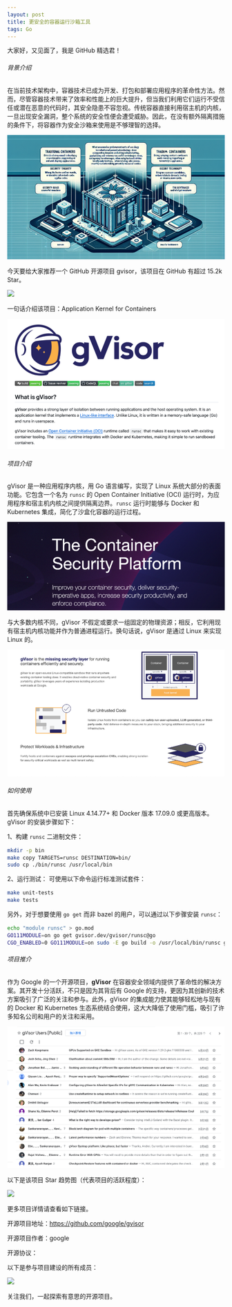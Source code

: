```yaml
---
layout: post
title: 更安全的容器运行沙箱工具
tags: Go
---
```


大家好，又见面了，我是 GitHub 精选君！

###### 背景介绍

在当前技术架构中，容器技术已成为开发、打包和部署应用程序的革命性方法。然而，尽管容器技术带来了效率和性能上的巨大提升，但当我们利用它们运行不受信任或潜在恶意的代码时，其安全隐患不容忽视。传统容器直接利用宿主机的内核，一旦出现安全漏洞，整个系统的安全性便会遭受威胁。因此，在没有额外隔离措施的条件下，将容器作为安全沙箱来使用是不够理智的选择。

![](https://raw.githubusercontent.com/ZhuPeng/pic/master/mac/compress_tmp-71f6072d6f5eec896a31ff71b411d07b.png)

今天要给大家推荐一个 GitHub 开源项目 gvisor，该项目在 GitHub 有超过 15.2k Star。

![](https://stats.deeptrain.net/repo/google/gvisor/?theme=light)

一句话介绍该项目：Application Kernel for Containers

![](https://raw.githubusercontent.com/ZhuPeng/pic/master/images/compress_image-20240630214108480.png)

###### 项目介绍

gVisor  是一种应用程序内核，用 Go 语言编写，实现了 Linux 系统大部分的表面功能。它包含一个名为 `runsc` 的 Open Container Initiative (OCI) 运行时，为应用程序和宿主机内核之间提供隔离边界。`runsc` 运行时能够与 Docker 和 Kubernetes 集成，简化了沙盒化容器的运行过程。

![](https://raw.githubusercontent.com/ZhuPeng/pic/master/images/compress_image-20240630214217582.png)

与大多数内核不同，gVisor 不假定或要求一组固定的物理资源；相反，它利用现有宿主机内核功能并作为普通进程运行。换句话说，gVisor 是通过 Linux 来实现 Linux 的。

![](https://raw.githubusercontent.com/ZhuPeng/pic/master/images/compress_image-20240630214249902.png)

###### 如何使用

首先确保系统中已安装 Linux 4.14.77+ 和 Docker 版本 17.09.0 或更高版本。gVisor 的安装步骤如下：

1、构建 `runsc` 二进制文件：

```sh
mkdir -p bin
make copy TARGETS=runsc DESTINATION=bin/
sudo cp ./bin/runsc /usr/local/bin
```

2、运行测试：
可使用以下命令运行标准测试套件：

```sh
make unit-tests
make tests
```

另外，对于想要使用 `go get` 而非 bazel 的用户，可以通过以下步骤安装 `runsc`：
   ```sh
echo "module runsc" > go.mod
GO111MODULE=on go get gvisor.dev/gvisor/runsc@go
CGO_ENABLED=0 GO111MODULE=on sudo -E go build -o /usr/local/bin/runsc gvisor.dev/gvisor/runsc
   ```

###### 项目推介

作为 Google 的一个开源项目，**gVisor** 在容器安全领域内提供了革命性的解决方案。其开发十分活跃，不只是因为其背后有 Google 的支持，更因为其创新的技术方案吸引了广泛的关注和参与。此外，gVisor 的集成能力使其能够轻松地与现有的 Docker 和 Kubernetes 生态系统结合使用，这大大降低了使用门槛，吸引了许多知名公司和用户的关注和采用。

![](https://raw.githubusercontent.com/ZhuPeng/pic/master/images/compress_image-20240630214716441.png)

以下是该项目 Star 趋势图（代表项目的活跃程度）：

![](https://api.star-history.com/svg?repos=google/gvisor&type=Timeline)

更多项目详情请查看如下链接。

开源项目地址：https://github.com/google/gvisor 

开源项目作者：google

开源协议：

以下是参与项目建设的所有成员：

![](https://contrib.rocks/image?repo=google/gvisor)

关注我们，一起探索有意思的开源项目。


